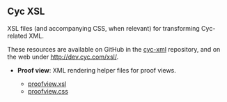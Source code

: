 Cyc XSL
-------

XSL files (and accompanying CSS, when relevant) for transforming Cyc-related XML.

These resources are available on GitHub in the [cyc-xml](https://github.com/cycorp/cyc-xml)
repository, and on the web under <http://dev.cyc.com/xsl/>.

* **Proof view**: XML rendering helper files for proof views.

  * [proofview.xsl](proofview.xsl)
  * [proofview.css](proofview.css)


